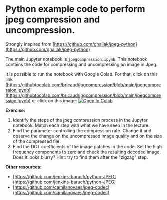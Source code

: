 # Python example code to perform jpeg compression and uncompression.

Strongly inspired from [https://github.com/ghallak/jpeg-python](https://github.com/ghallak/jpeg-python)

The main Jupyter notebook is `jpegcompression.ipynb`. This notebook contains the code for compressing and uncompressing an image in Jpeg.

It is possible to run the notebook with Google Colab. For that, click on this link [https://githubtocolab.com/bricaud/jpgcompression/blob/main/jpegcompression.ipynb](https://githubtocolab.com/bricaud/jpgcompression/blob/main/jpegcompression.ipynb) or click on this image: <a target="_blank" href="https://colab.research.google.com/github/bricaud/jpgcompression/blob/main/jpegcompression.ipynb">
  <img src="https://colab.research.google.com/assets/colab-badge.svg" alt="Open In Colab"/>
</a>

**Exercise:** 
1. Identify the steps of the jpeg compression process in the Jupyter notebook. Match each step with what we have seen in the lecture.
2. Find the parameter controlling the compression rate. Change it and observe the change on the uncompressed image quality and on the size of the compressed file.
3. Find the DCT coefficients of the image patches in the code. Set the high frequency components to zero and check the resulting decoded image. Does it looks blurry? Hint: try to find them after the "zigzag" step.

**Other resources:**
- [https://github.com/jenkins-baruch/python-JPEG](https://github.com/jenkins-baruch/python-JPEG)
- [https://github.com/camilanovaes/jpeg-codec](https://github.com/camilanovaes/jpeg-codec)
